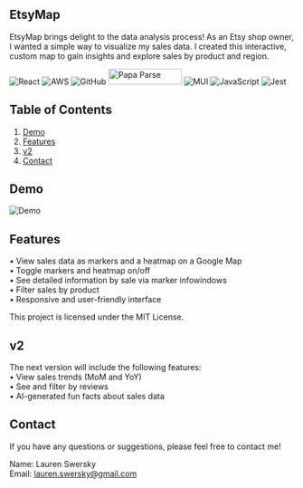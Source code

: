 ## EtsyMap

EtsyMap brings delight to the data analysis process! As an Etsy shop owner, I wanted a simple way to visualize my sales data. I created this interactive, custom map to gain insights and explore sales by product and region. </br>


![React](https://img.shields.io/badge/react-%2320232a.svg?style=for-the-badge&logo=react&logoColor=%2361DAFB) ![AWS](https://img.shields.io/badge/AWS-%23FF9900.svg?style=for-the-badge&logo=amazon-aws&logoColor=white) ![GitHub](https://img.shields.io/badge/github-%23121011.svg?style=for-the-badge&logo=github&logoColor=white) <img src="https://blog.donazzon.com/wp-content/uploads/2020/06/image-12.png" alt="Papa Parse" style="height: 28px; width: 130px;"/> ![MUI](https://img.shields.io/badge/MUI-%230081CB.svg?style=for-the-badge&logo=mui&logoColor=white) ![JavaScript](https://img.shields.io/badge/javascript-%23323330.svg?style=for-the-badge&logo=javascript&logoColor=%23F7DF1E) ![Jest](https://img.shields.io/badge/-jest-%23C21325?style=for-the-badge&logo=jest&logoColor=white)




## Table of Contents

1. [Demo](#demo)<br />
2. [Features](#features) <br />
3. [v2](#v2) <br />
5. [Contact](#contact)




## Demo

![Demo](/public/demo.gif)





## Features

• View sales data as markers and a heatmap on a Google Map <br />
• Toggle markers and heatmap on/off<br />
• See detailed information by sale via marker infowindows <br />
• Filter sales by product<br />
• Responsive and user-friendly interface

This project is licensed under the MIT License.



## v2

The next version will include the following features:<br />
• View sales trends (MoM and YoY)<br />
• See and filter by reviews <br />
• AI-generated fun facts about sales data<br />


## Contact

If you have any questions or suggestions, please feel free to contact me!

Name: Lauren Swersky<br />
Email: lauren.swersky@gmail.com
